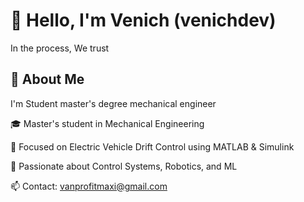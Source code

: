 # 👋 Hello, I'm Venich (venichdev)

In the process, We trust

## 🚀 About Me
I'm Student master's degree mechanical engineer

🎓 Master's student in Mechanical Engineering

🚗 Focused on Electric Vehicle Drift Control using MATLAB & Simulink

🤖 Passionate about Control Systems, Robotics, and ML

📫 Contact: vanprofitmaxi@gmail.com
